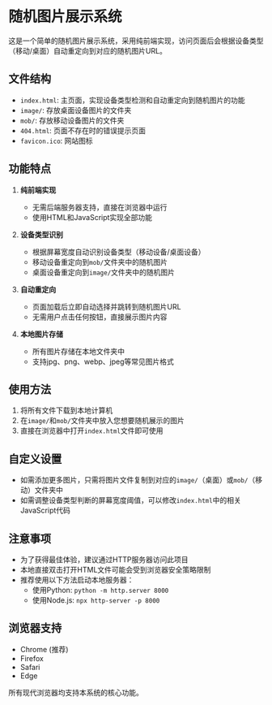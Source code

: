 # 随机图片展示系统

这是一个简单的随机图片展示系统，采用纯前端实现，访问页面后会根据设备类型（移动/桌面）自动重定向到对应的随机图片URL。

## 文件结构

- `index.html`: 主页面，实现设备类型检测和自动重定向到随机图片的功能
- `image/`: 存放桌面设备图片的文件夹
- `mob/`: 存放移动设备图片的文件夹
- `404.html`: 页面不存在时的错误提示页面
- `favicon.ico`: 网站图标

## 功能特点

1. **纯前端实现**
   - 无需后端服务器支持，直接在浏览器中运行
   - 使用HTML和JavaScript实现全部功能

2. **设备类型识别**
   - 根据屏幕宽度自动识别设备类型（移动设备/桌面设备）
   - 移动设备重定向到`mob/`文件夹中的随机图片
   - 桌面设备重定向到`image/`文件夹中的随机图片

3. **自动重定向**
   - 页面加载后立即自动选择并跳转到随机图片URL
   - 无需用户点击任何按钮，直接展示图片内容

4. **本地图片存储**
   - 所有图片存储在本地文件夹中
   - 支持jpg、png、webp、jpeg等常见图片格式

## 使用方法

1. 将所有文件下载到本地计算机
2. 在`image/`和`mob/`文件夹中放入您想要随机展示的图片
3. 直接在浏览器中打开`index.html`文件即可使用

## 自定义设置

- 如需添加更多图片，只需将图片文件复制到对应的`image/`（桌面）或`mob/`（移动）文件夹中
- 如需调整设备类型判断的屏幕宽度阈值，可以修改`index.html`中的相关JavaScript代码

## 注意事项

- 为了获得最佳体验，建议通过HTTP服务器访问此项目
- 本地直接双击打开HTML文件可能会受到浏览器安全策略限制
- 推荐使用以下方法启动本地服务器：
  - 使用Python: `python -m http.server 8000`
  - 使用Node.js: `npx http-server -p 8000`

## 浏览器支持

- Chrome (推荐)
- Firefox
- Safari
- Edge

所有现代浏览器均支持本系统的核心功能。